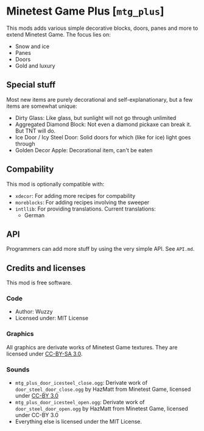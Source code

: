 # Minetest Game Plus [`mtg_plus`]
This mods adds various simple decorative blocks, doors, panes and more to extend Minetest Game.
The focus lies on:

* Snow and ice
* Panes
* Doors
* Gold and luxury

## Special stuff
Most new items are purely decorational and self-explanationary, but a few items are somewhat unique:

* Dirty Glass: Like glass, but sunlight will not go through unlimited
* Aggregated Diamond Block: Not even a diamond pickaxe can break it. But TNT will do.
* Ice Door / Icy Steel Door: Solid doors for which (like for ice) light goes through
* Golden Decor Apple: Decorational item, can't be eaten

## Compability
This mod is optionally compatible with:

* `xdecor`: For adding more recipes for compability
* `moreblocks`: For adding recipes involving the sweeper
* `intllib`: For providing translations. Current translations:
    * German

## API
Programmers can add more stuff by using the very simple API. See `API.md`.

## Credits and licenses
This mod is free software.

### Code
* Author: Wuzzy
* Licensed under: MIT License

### Graphics
All graphics are derivate works of Minetest Game textures.
They are licensed under [CC-BY-SA 3.0](https://creativecommons.org/licenses/by-sa/3.0/).

### Sounds
* `mtg_plus_door_icesteel_close.ogg`: Derivate work of `door_steel_door_close.ogg` by HazMatt from Minetest Game, licensed under [CC-BY 3.0](https://creativecommons.org/licenses/by/3.0/)
* `mtg_plus_door_icesteel_open.ogg`: Derivate work of `door_steel_door_open.ogg` by HazMatt from Minetest Game, licensed under CC-BY 3.0
* Everything else is licensed under the MIT License.

